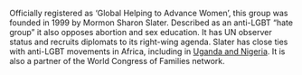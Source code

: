 Officially registered as ‘Global Helping to Advance Women’, this group was founded in 1999 by Mormon Sharon Slater. Described as an anti-LGBT “hate group” it also opposes abortion and sex education. It has UN observer status and recruits diplomats to its right-wing agenda. Slater has close ties with anti-LGBT movements in Africa, including in [Uganda and Nigeria](https://religiondispatches.org/american-anti-gay-campaign-in-africa-opposes-fictitious-sexual-rights/). It is also a partner of the World Congress of Families network.

